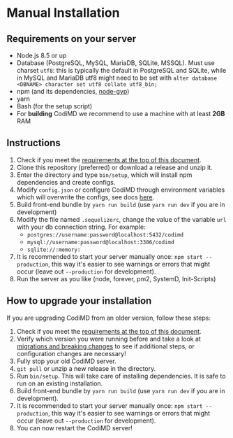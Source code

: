 Manual Installation
===

## Requirements on your server

- Node.js 8.5 or up
- Database (PostgreSQL, MySQL, MariaDB, SQLite, MSSQL). Must use charset `utf8`: this is typically the
  default in PostgreSQL and SQLite, while in MySQL and MariaDB utf8 might need to be set with
  `alter database <DBNAME> character set utf8 collate utf8_bin;`
- npm (and its dependencies, [node-gyp](https://github.com/nodejs/node-gyp#installation))
- yarn
- Bash (for the setup script)
- For **building** CodiMD we recommend to use a machine with at least **2GB** RAM


## Instructions

1. Check if you meet the [requirements at the top of this document](#requirements-on-your-server).
2. Clone this repository (preferred) or download a release and unzip it.
3. Enter the directory and type `bin/setup`, which will install npm dependencies and create configs.
4. Modify `config.json` or configure CodiMD through environment variables which will
   overwrite the configs, see docs [here](https://github.com/codimd/server/blob/master/docs/configuration.md).
5. Build front-end bundle by `yarn run build` (use `yarn run dev` if you are in development)
6. Modify the file named `.sequelizerc`, change the value of the variable `url` with your db connection string. For example:
   - `postgres://username:password@localhost:5432/codimd`
   - `mysql://username:password@localhost:3306/codimd`
   - `sqlite://:memory:`
7. It is recommended to start your server manually once: `npm start --production`, this way it's easier to see warnings or errors that might occur (leave out `--production` for development).
8. Run the server as you like (node, forever, pm2, SystemD, Init-Scripts)


## How to upgrade your installation

If you are upgrading CodiMD from an older version, follow these steps:

1. Check if you meet the [requirements at the top of this document](#requirements-on-your-server).
2. Verify which version you were running before and take a look at [migrations and breaking changes](../guides/migrations-and-breaking-changes.md) to see if additional steps, or configuration changes are necessary!
3. Fully stop your old CodiMD server.
4. `git pull` or unzip a new release in the directory.
5. Run `bin/setup`. This will take care of installing dependencies. It is safe to run on an existing installation.
6. Build front-end bundle by `yarn run build` (use `yarn run dev` if you are in development).
7. It is recommended to start your server manually once: `npm start --production`, this way it's easier to see warnings or errors that might occur (leave out `--production` for development).
8. You can now restart the CodiMD server!
